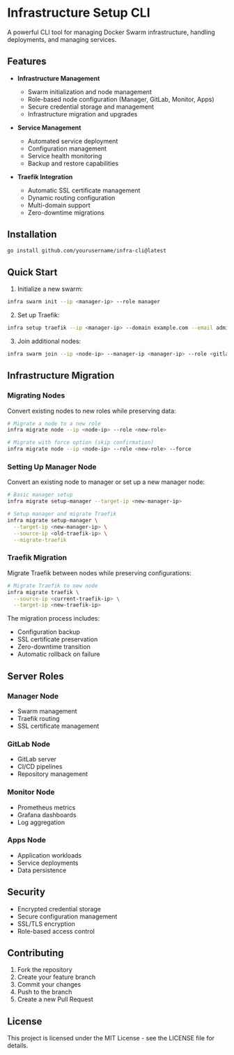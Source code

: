 # Infrastructure Setup CLI

A powerful CLI tool for managing Docker Swarm infrastructure, handling deployments, and managing services.

## Features

- **Infrastructure Management**
  - Swarm initialization and node management
  - Role-based node configuration (Manager, GitLab, Monitor, Apps)
  - Secure credential storage and management
  - Infrastructure migration and upgrades

- **Service Management**
  - Automated service deployment
  - Configuration management
  - Service health monitoring
  - Backup and restore capabilities

- **Traefik Integration**
  - Automatic SSL certificate management
  - Dynamic routing configuration
  - Multi-domain support
  - Zero-downtime migrations

## Installation

```bash
go install github.com/yourusername/infra-cli@latest
```

## Quick Start

1. Initialize a new swarm:
```bash
infra swarm init --ip <manager-ip> --role manager
```

2. Set up Traefik:
```bash
infra setup traefik --ip <manager-ip> --domain example.com --email admin@example.com
```

3. Join additional nodes:
```bash
infra swarm join --ip <node-ip> --manager-ip <manager-ip> --role <gitlab|monitor|apps>
```

## Infrastructure Migration

### Migrating Nodes

Convert existing nodes to new roles while preserving data:

```bash
# Migrate a node to a new role
infra migrate node --ip <node-ip> --role <new-role>

# Migrate with force option (skip confirmation)
infra migrate node --ip <node-ip> --role <new-role> --force
```

### Setting Up Manager Node

Convert an existing node to manager or set up a new manager node:

```bash
# Basic manager setup
infra migrate setup-manager --target-ip <new-manager-ip>

# Setup manager and migrate Traefik
infra migrate setup-manager \
  --target-ip <new-manager-ip> \
  --source-ip <old-traefik-ip> \
  --migrate-traefik
```

### Traefik Migration

Migrate Traefik between nodes while preserving configurations:

```bash
# Migrate Traefik to new node
infra migrate traefik \
  --source-ip <current-traefik-ip> \
  --target-ip <new-traefik-ip>
```

The migration process includes:
- Configuration backup
- SSL certificate preservation
- Zero-downtime transition
- Automatic rollback on failure

## Server Roles

### Manager Node
- Swarm management
- Traefik routing
- SSL certificate management

### GitLab Node
- GitLab server
- CI/CD pipelines
- Repository management

### Monitor Node
- Prometheus metrics
- Grafana dashboards
- Log aggregation

### Apps Node
- Application workloads
- Service deployments
- Data persistence

## Security

- Encrypted credential storage
- Secure configuration management
- SSL/TLS encryption
- Role-based access control

## Contributing

1. Fork the repository
2. Create your feature branch
3. Commit your changes
4. Push to the branch
5. Create a new Pull Request

## License

This project is licensed under the MIT License - see the LICENSE file for details.
